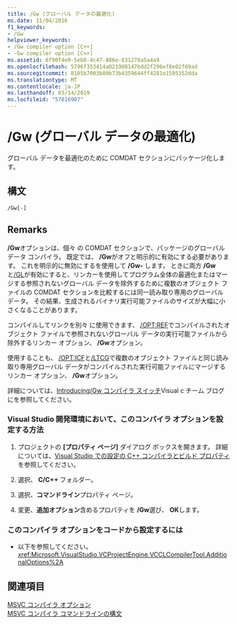 ```yaml
---
title: /Gw (グローバル データの最適化)
ms.date: 11/04/2016
f1_keywords:
- /Gw
helpviewer_keywords:
- /Gw compiler option [C++]
- -Gw compiler option [C++]
ms.assetid: 6f90f4e9-5eb8-4c47-886e-631278a5a4a9
ms.openlocfilehash: 5796f353414a021908147bdd2f296ef8e02f69ad
ms.sourcegitcommit: 8105b7003b89b73b4359644ff4281e1595352dda
ms.translationtype: MT
ms.contentlocale: ja-JP
ms.lasthandoff: 03/14/2019
ms.locfileid: "57816907"
---
```

# <a name="gw-optimize-global-data"></a>/Gw (グローバル データの最適化)

グローバル データを最適化のために COMDAT セクションにパッケージ化します。

## <a name="syntax"></a>構文

```
/Gw[-]
```

## <a name="remarks"></a>Remarks

**/Gw**オプションは、個々 の COMDAT セクションで、パッケージのグローバル データ コンパイラ。 既定では、 **/Gw**がオフと明示的に有効にする必要があります。 これを明示的に無効にするを使用して **/Gw-** します。 ときに両方 **/Gw**と[/GL](gl-whole-program-optimization.md)が有効にすると、リンカーを使用してプログラム全体の最適化またはマージする参照されないグローバル データを除外するために複数のオブジェクト ファイルの COMDAT セクションを比較するには同一読み取り専用のグローバル データ。 その結果、生成されるバイナリ実行可能ファイルのサイズが大幅に小さくなることがあります。

コンパイルしてリンクを別々 に使用できます、 [/OPT:REF](opt-optimizations.md)でコンパイルされたオブジェクト ファイルで参照されないグローバル データの実行可能ファイルから除外するリンカー オプション、 **/Gw**オプション。

使用することも、 [/OPT:ICF](opt-optimizations.md)と[/LTCG](ltcg-link-time-code-generation.md)で複数のオブジェクト ファイルと同じ読み取り専用グローバル データがコンパイルされた実行可能ファイルにマージするリンカー オプション、 **/Gw**オプション。

詳細については、[Introducing/Gw コンパイラ スイッチ](http://blogs.msdn.com/b/vcblog/archive/2013/09/11/introducing-gw-compiler-switch.aspx)Visual c チーム ブログにを参照してください。

### <a name="to-set-this-compiler-option-in-the-visual-studio-development-environment"></a>Visual Studio 開発環境において、このコンパイラ オプションを設定する方法

1. プロジェクトの **[プロパティ ページ]** ダイアログ ボックスを開きます。 詳細については、[Visual Studio での設定の C++ コンパイラとビルド プロパティ](../working-with-project-properties.md)を参照してください。

1. 選択、 **C/C++** フォルダー。

1. 選択、**コマンドライン**プロパティ ページ。

1. 変更、**追加オプション**含めるプロパティを **/Gw**選び、 **OK**します。

### <a name="to-set-this-compiler-option-programmatically"></a>このコンパイラ オプションをコードから設定するには

- 以下を参照してください。<xref:Microsoft.VisualStudio.VCProjectEngine.VCCLCompilerTool.AdditionalOptions%2A>

## <a name="see-also"></a>関連項目

[MSVC コンパイラ オプション](compiler-options.md)<br/>
[MSVC コンパイラ コマンドラインの構文](compiler-command-line-syntax.md)

